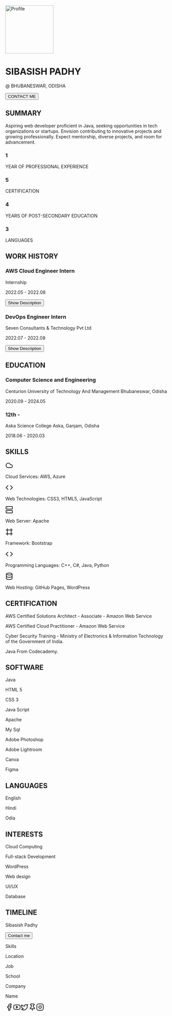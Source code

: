 <!--
// v0 by Vercel.
// https://v0.dev/t/n6EFrpXgkiL
-->
<div class="bg-[#1a1a2e] text-white font-sans"><div class="container mx-auto px-4 py-8"><div class="flex flex-col items-center text-center"><img alt="Profile" class="rounded-full mb-4" height="150" src="/placeholder.svg" style="aspect-ratio:150/150;object-fit:cover" width="150"><h1 class="text-4xl font-bold">
    SIBASISH PADHY
  </h1><p class="text-lg">
    @ BHUBANESWAR, ODISHA
  </p><button class="inline-flex items-center justify-center whitespace-nowrap rounded-md text-sm font-medium ring-offset-background transition-colors focus-visible:outline-none focus-visible:ring-2 focus-visible:ring-ring focus-visible:ring-offset-2 disabled:pointer-events-none disabled:opacity-50 hover:bg-primary/90 h-10 px-4 py-2 bg-[#e94560] text-white mt-4">
    CONTACT ME
  </button></div><div class="mt-8"><h2 class="text-2xl font-bold border-b-2 border-[#e94560] pb-2">
    SUMMARY
  </h2><p class="mt-4">
            Aspiring web developer proficient in Java, seeking opportunities in tech organizations or startups. Envision contributing to innovative projects and growing professionally. Expect mentorship, diverse projects, and room for advancement.
  </p></div><div class="mt-8 grid grid-cols-1 md:grid-cols-3 gap-4"><div class="bg-[#0f3460] p-4 rounded-lg text-center"><h3 class="text-6xl font-bold">
      1
    </h3><p class="text-xl">
      YEAR OF PROFESSIONAL EXPERIENCE
    </p></div><div class="bg-[#0f3460] p-4 rounded-lg text-center"><h3 class="text-6xl font-bold">
      5
    </h3><p class="text-xl">
      CERTIFICATION
    </p></div><div class="bg-[#0f3460] p-4 rounded-lg text-center"><h3 class="text-6xl font-bold">
      4
    </h3><p class="text-xl">
      YEARS OF POST-SECONDARY EDUCATION
    </p></div><div class="bg-[#0f3460] p-4 rounded-lg text-center"><h3 class="text-6xl font-bold">
      3
    </h3><p class="text-xl">
      LANGUAGES
    </p></div></div><div class="mt-8"><h2 class="text-2xl font-bold border-b-2 border-[#e94560] pb-2">
    WORK HISTORY
  </h2><div class="mt-4"><h3 class="text-xl font-bold">
      AWS Cloud Engineer Intern
    </h3><p class="text-lg">
      Internship
    </p><p class="text-lg">
      2022.05 - 2022.08
    </p><button class="inline-flex items-center justify-center whitespace-nowrap rounded-md text-sm font-medium ring-offset-background transition-colors focus-visible:outline-none focus-visible:ring-2 focus-visible:ring-ring focus-visible:ring-offset-2 disabled:pointer-events-none disabled:opacity-50 hover:bg-primary/90 h-10 px-4 py-2 bg-[#e94560] text-white mt-2">
      Show Description
    </button></div><div class="mt-4"><h3 class="text-xl font-bold">
      DevOps Engineer Intern
    </h3><p class="text-lg">
      Seven Consultants &amp; Technology Pvt Ltd
    </p><p class="text-lg">
      2022.07 - 2022.08
    </p><button class="inline-flex items-center justify-center whitespace-nowrap rounded-md text-sm font-medium ring-offset-background transition-colors focus-visible:outline-none focus-visible:ring-2 focus-visible:ring-ring focus-visible:ring-offset-2 disabled:pointer-events-none disabled:opacity-50 hover:bg-primary/90 h-10 px-4 py-2 bg-[#e94560] text-white mt-2">
      Show Description
    </button></div></div><div class="mt-8"><h2 class="text-2xl font-bold border-b-2 border-[#e94560] pb-2">
    EDUCATION
  </h2><div class="mt-4"><h3 class="text-xl font-bold">
      Computer Science and Engineering
    </h3><p class="text-lg">
      Centurion University of Technology And Management Bhubaneswar, Odisha
    </p><p class="text-lg">
      2020.09 - 2024.05
    </p></div><div class="mt-4"><h3 class="text-xl font-bold">
      12th -
    </h3><p class="text-lg">
      Aska Science College Aska, Ganjam, Odisha
    </p><p class="text-lg">
      2018.06 - 2020.03
    </p></div></div><div class="mt-8"><h2 class="text-2xl font-bold border-b-2 border-[#e94560] pb-2">
    SKILLS
  </h2><div class="mt-4 grid grid-cols-2 md:grid-cols-3 gap-4"><div><svg xmlns="http://www.w3.org/2000/svg" width="24" height="24" viewBox="0 0 24 24" fill="none" stroke="currentColor" stroke-width="2" stroke-linecap="round" stroke-linejoin="round" class="text-[#e94560]"><path d="M17.5 19H9a7 7 0 1 1 6.71-9h1.79a4.5 4.5 0 1 1 0 9Z"></path></svg><p>
        Cloud Services: AWS, Azure
      </p></div><div><svg xmlns="http://www.w3.org/2000/svg" width="24" height="24" viewBox="0 0 24 24" fill="none" stroke="currentColor" stroke-width="2" stroke-linecap="round" stroke-linejoin="round" class="text-[#e94560]"><polyline points="16 18 22 12 16 6"></polyline><polyline points="8 6 2 12 8 18"></polyline></svg><p>
        Web Technologies: CSS3, HTML5, JavaScript
      </p></div><div><svg xmlns="http://www.w3.org/2000/svg" width="24" height="24" viewBox="0 0 24 24" fill="none" stroke="currentColor" stroke-width="2" stroke-linecap="round" stroke-linejoin="round" class="text-[#e94560]"><rect width="20" height="8" x="2" y="2" rx="2" ry="2"></rect><rect width="20" height="8" x="2" y="14" rx="2" ry="2"></rect><line x1="6" x2="6.01" y1="6" y2="6"></line><line x1="6" x2="6.01" y1="18" y2="18"></line></svg><p>
        Web Server: Apache
      </p></div><div><svg xmlns="http://www.w3.org/2000/svg" width="24" height="24" viewBox="0 0 24 24" fill="none" stroke="currentColor" stroke-width="2" stroke-linecap="round" stroke-linejoin="round" class="text-[#e94560]"><line x1="22" x2="2" y1="6" y2="6"></line><line x1="22" x2="2" y1="18" y2="18"></line><line x1="6" x2="6" y1="2" y2="22"></line><line x1="18" x2="18" y1="2" y2="22"></line></svg><p>
        Framework: Bootstrap
      </p></div><div><svg xmlns="http://www.w3.org/2000/svg" width="24" height="24" viewBox="0 0 24 24" fill="none" stroke="currentColor" stroke-width="2" stroke-linecap="round" stroke-linejoin="round" class="text-[#e94560]"><polyline points="16 18 22 12 16 6"></polyline><polyline points="8 6 2 12 8 18"></polyline></svg><p>
        Programming Languages: C++, C#, Java, Python
      </p></div><div><svg xmlns="http://www.w3.org/2000/svg" width="24" height="24" viewBox="0 0 24 24" fill="none" stroke="currentColor" stroke-width="2" stroke-linecap="round" stroke-linejoin="round" class="text-[#e94560]"><ellipse cx="12" cy="5" rx="9" ry="3"></ellipse><path d="M3 5V19A9 3 0 0 0 21 19V5"></path><path d="M3 12A9 3 0 0 0 21 12"></path></svg><p>
        Web Hosting: GitHub Pages, WordPress
      </p></div></div></div><div class="mt-8"><h2 class="text-2xl font-bold border-b-2 border-[#e94560] pb-2">
    CERTIFICATION
  </h2><div class="mt-4"><p>
      AWS Certified Solutions Architect - Associate - Amazon Web Service
    </p><p>
      AWS Certified Cloud Practitioner - Amazon Web Service
    </p><p>
      Cyber Security Training - Ministry of Electronics &amp; Information Technology of the Government of India.
    </p><p>
      Java From Codecademy.
    </p></div></div><div class="mt-8"><h2 class="text-2xl font-bold border-b-2 border-[#e94560] pb-2">
    SOFTWARE
  </h2><div class="mt-8 grid grid-cols-2 md:grid-cols-3 gap-4"><p>
      Java
    </p><p>
      HTML 5
    </p><p>
      CSS 3
    </p><p>
      Java Script
    </p><p>
      Apache
    </p><p>
      My Sql
    </p><p>
      Adobe Photoshop
    </p><p>
      Adobe Lightroom
    </p><p>
      Canva
    </p><p>
      Figma
    </p></div></div><div class="mt-8"><h2 class="text-2xl font-bold border-b-2 border-[#e94560] pb-2">
    LANGUAGES
  </h2><div class="mt-4 grid grid-cols-1 md:grid-cols-3 gap-4"><p>
      English
    </p><p>
      Hindi
    </p><p>
      Odia
    </p></div></div><div class="mt-8"><h2 class="text-2xl font-bold border-b-2 border-[#e94560] pb-2">
    INTERESTS
  </h2><div class="mt-4 grid grid-cols-2 md:grid-cols-3 gap-4"><p>
      Cloud Computing
    </p><p>
      Full-stack Development
    </p><p>
      WordPress
    </p><p>
      Web design
    </p><p>
      UI/UX
    </p><p>
      Database
    </p></div></div><div class="mt-8"><h2 class="text-2xl font-bold border-b-2 border-[#e94560] pb-2">
    TIMELINE
  </h2></div></div><footer class="bg-[#0f3460] py-4"><div class="container mx-auto px-4 flex justify-between"><div><p>
      Sibasish Padhy
    </p><button class="inline-flex items-center justify-center whitespace-nowrap rounded-md text-sm font-medium ring-offset-background transition-colors focus-visible:outline-none focus-visible:ring-2 focus-visible:ring-ring focus-visible:ring-offset-2 disabled:pointer-events-none disabled:opacity-50 hover:bg-primary/90 h-10 px-4 py-2 bg-[#e94560] text-white">
      Contact me
    </button></div><div class="grid grid-cols-2 gap-4"><p>
      Skills
    </p><p>
      Location
    </p><p>
      Job
    </p><p>
      School
    </p><p>
      Company
    </p><p>
      Name
    </p></div><div class="grid grid-cols-2 gap-4"><svg xmlns="http://www.w3.org/2000/svg" width="24" height="24" viewBox="0 0 24 24" fill="none" stroke="currentColor" stroke-width="2" stroke-linecap="round" stroke-linejoin="round" class="text-[#e94560]"><path d="M18 2h-3a5 5 0 0 0-5 5v3H7v4h3v8h4v-8h3l1-4h-4V7a1 1 0 0 1 1-1h3z"></path></svg><svg xmlns="http://www.w3.org/2000/svg" width="24" height="24" viewBox="0 0 24 24" fill="none" stroke="currentColor" stroke-width="2" stroke-linecap="round" stroke-linejoin="round" class="text-[#e94560]"><path d="M2.5 17a24.12 24.12 0 0 1 0-10 2 2 0 0 1 1.4-1.4 49.56 49.56 0 0 1 16.2 0A2 2 0 0 1 21.5 7a24.12 24.12 0 0 1 0 10 2 2 0 0 1-1.4 1.4 49.55 49.55 0 0 1-16.2 0A2 2 0 0 1 2.5 17"></path><path d="m10 15 5-3-5-3z"></path></svg><svg xmlns="http://www.w3.org/2000/svg" width="24" height="24" viewBox="0 0 24 24" fill="none" stroke="currentColor" stroke-width="2" stroke-linecap="round" stroke-linejoin="round" class="text-[#e94560]"><path d="M22 4s-.7 2.1-2 3.4c1.6 10-9.4 17.3-18 11.6 2.2.1 4.4-.6 6-2C3 15.5.5 9.6 3 5c2.2 2.6 5.6 4.1 9 4-.9-4.2 4-6.6 7-3.8 1.1 0 3-1.2 3-1.2z"></path></svg><svg xmlns="http://www.w3.org/2000/svg" width="24" height="24" viewBox="0 0 24 24" fill="none" stroke="currentColor" stroke-width="2" stroke-linecap="round" stroke-linejoin="round" class="text-[#e94560]"><line x1="12" x2="12" y1="17" y2="22"></line><path d="M5 17h14v-1.76a2 2 0 0 0-1.11-1.79l-1.78-.9A2 2 0 0 1 15 10.76V6h1a2 2 0 0 0 0-4H8a2 2 0 0 0 0 4h1v4.76a2 2 0 0 1-1.11 1.79l-1.78.9A2 2 0 0 0 5 15.24Z"></path></svg><svg xmlns="http://www.w3.org/2000/svg" width="24" height="24" viewBox="0 0 24 24" fill="none" stroke="currentColor" stroke-width="2" stroke-linecap="round" stroke-linejoin="round" class="text-[#e94560]"><rect width="20" height="20" x="2" y="2" rx="5" ry="5"></rect><path d="M16 11.37A4 4 0 1 1 12.63 8 4 4 0 0 1 16 11.37z"></path><line x1="17.5" x2="17.51" y1="6.5" y2="6.5"></line></svg></div></div></footer></div>
